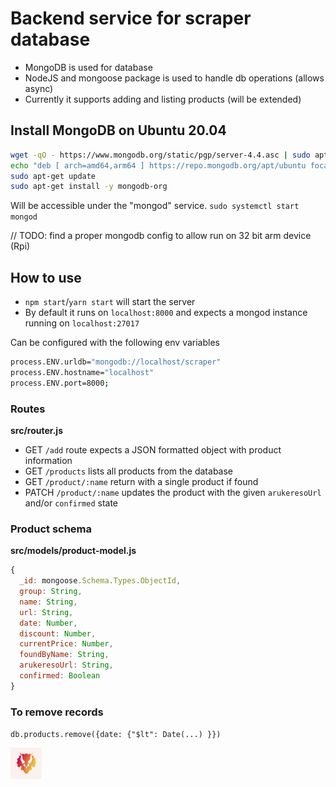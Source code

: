 # Backend service for scraper database
- MongoDB is used for database
- NodeJS and mongoose package is used to handle db operations (allows async)
- Currently it supports adding and listing products (will be extended)

## Install MongoDB on Ubuntu 20.04

```sh
wget -qO - https://www.mongodb.org/static/pgp/server-4.4.asc | sudo apt-key add -
echo "deb [ arch=amd64,arm64 ] https://repo.mongodb.org/apt/ubuntu focal/mongodb-org/4.4 multiverse" | sudo tee /etc/apt/sources.list.d/mongodb-org-4.4.list
sudo apt-get update
sudo apt-get install -y mongodb-org
```

Will be accessible under the "mongod" service.
`sudo systemctl start mongod`

// TODO: find a proper mongodb config to allow run on 32 bit arm device (Rpi)

## How to use
- `npm start`/`yarn start` will start the server
- By default it runs on `localhost:8000` and expects a mongod instance running on `localhost:27017`

Can be configured with the following env variables
```sh
process.ENV.urldb="mongodb://localhost/scraper"
process.ENV.hostname="localhost"
process.ENV.port=8000;
```

### Routes
**src/router.js**
- GET `/add` route expects a JSON formatted object with product information
- GET `/products` lists all products from the database
- GET `/product/:name` return with a single product if found
- PATCH `/product/:name` updates the product with the given `arukeresoUrl` and/or `confirmed` state

### Product schema
**src/models/product-model.js**
```js
{
  _id: mongoose.Schema.Types.ObjectId,
  group: String,
  name: String,
  url: String,
  date: Number,
  discount: Number,
  currentPrice: Number,
  foundByName: String,
  arukeresoUrl: String,
  confirmed: Boolean
}
```

### To remove records
`db.products.remove({date: {"$lt": Date(...) }})`

[![Wattaurus](.github/logo.png)](https://klajbar.com)